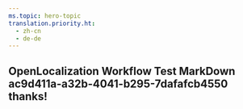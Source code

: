 ```yaml
---
ms.topic: hero-topic
translation.priority.ht: 
  - zh-cn
  - de-de
---
```

## OpenLocalization Workflow Test MarkDown ac9d411a-a32b-4041-b295-7dafafcb4550 thanks!
